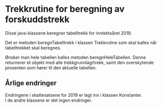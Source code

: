 <h1>Trekkrutine for beregning av forskuddstrekk</h1>

Disse java-klassene beregner tabelltrekk for inntektsåret 2019.

Det er metoden beregnTabelltrekk i klassen Trekkrutine som skal kalles når tabelltrekket skal beregnes.

Ønsker man hele tabellen kalles metoden beregnHeleTabellen. Denne returnerer et objekt med alle trekkgrunnlag/trekk, samt den overskytende prosenten som hører til den aktuelle tabellen.


<h2>Årlige endringer</h2>
Endringene i skattesatsene for 2019 er lagt inn i klassen Konstanter.
<br>
I de andre klassene er det ingen endringer.
